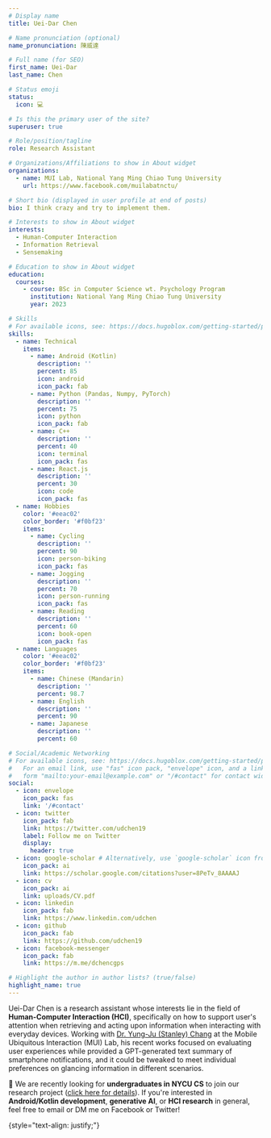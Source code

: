 ```yaml
---
# Display name
title: Uei-Dar Chen

# Name pronunciation (optional)
name_pronunciation: 陳威達

# Full name (for SEO)
first_name: Uei-Dar
last_name: Chen

# Status emoji
status:
  icon: 💻

# Is this the primary user of the site?
superuser: true

# Role/position/tagline
role: Research Assistant

# Organizations/Affiliations to show in About widget
organizations:
  - name: MUI Lab, National Yang Ming Chiao Tung University
    url: https://www.facebook.com/muilabatnctu/

# Short bio (displayed in user profile at end of posts)
bio: I think crazy and try to implement them.

# Interests to show in About widget
interests:
  - Human-Computer Interaction
  - Information Retrieval
  - Sensemaking

# Education to show in About widget
education:
  courses:
    - course: BSc in Computer Science wt. Psychology Program
      institution: National Yang Ming Chiao Tung University
      year: 2023

# Skills
# For available icons, see: https://docs.hugoblox.com/getting-started/page-builder/#icons
skills:
  - name: Technical
    items:
      - name: Android (Kotlin)
        description: ''
        percent: 85
        icon: android
        icon_pack: fab
      - name: Python (Pandas, Numpy, PyTorch)
        description: ''
        percent: 75
        icon: python
        icon_pack: fab
      - name: C++
        description: ''
        percent: 40
        icon: terminal
        icon_pack: fas
      - name: React.js
        description: ''
        percent: 30
        icon: code
        icon_pack: fas
  - name: Hobbies
    color: '#eeac02'
    color_border: '#f0bf23'
    items:
      - name: Cycling
        description: ''
        percent: 90
        icon: person-biking
        icon_pack: fas
      - name: Jogging
        description: ''
        percent: 70
        icon: person-running
        icon_pack: fas
      - name: Reading
        description: ''
        percent: 60
        icon: book-open
        icon_pack: fas
  - name: Languages
    color: '#eeac02'
    color_border: '#f0bf23'
    items:
      - name: Chinese (Mandarin)
        description: ''
        percent: 98.7
      - name: English
        description: ''
        percent: 90
      - name: Japanese
        description: ''
        percent: 60

# Social/Academic Networking
# For available icons, see: https://docs.hugoblox.com/getting-started/page-builder/#icons
#   For an email link, use "fas" icon pack, "envelope" icon, and a link in the
#   form "mailto:your-email@example.com" or "/#contact" for contact widget.
social:
  - icon: envelope
    icon_pack: fas
    link: '/#contact'
  - icon: twitter
    icon_pack: fab
    link: https://twitter.com/udchen19
    label: Follow me on Twitter
    display:
      header: true
  - icon: google-scholar # Alternatively, use `google-scholar` icon from `ai` icon pack
    icon_pack: ai
    link: https://scholar.google.com/citations?user=8PeTv_8AAAAJ
  - icon: cv
    icon_pack: ai
    link: uploads/CV.pdf
  - icon: linkedin
    icon_pack: fab
    link: https://www.linkedin.com/udchen
  - icon: github
    icon_pack: fab
    link: https://github.com/udchen19
  - icon: facebook-messenger
    icon_pack: fab
    link: https://m.me/dchencgps

# Highlight the author in author lists? (true/false)
highlight_name: true
---
```


Uei-Dar Chen is a research assistant whose interests lie in the field of **Human-Computer Interaction (HCI)**, specifically on how to support user's attention when retrieving and acting upon information when interacting with everyday devices. Working with [Dr. Yung-Ju (Stanley) Chang](https://www.armuro.info/) at the Mobile Ubiquitous Interaction (MUI) Lab, his recent works focused on evaluating user experiences while provided a GPT-generated text summary of smartphone notifications, and it could be tweaked to meet individual preferences on glancing information in different scenarios.

🚨 We are recently looking for **undergraduates in NYCU CS** to join our research project ([click here for details](udchen.tw/post/welcome-to-notigpt/)). If you're interested in **Android/Kotlin development**, **generative AI**, or **HCI research** in general, feel free to email or DM me on Facebook or Twitter!

{style="text-align: justify;"}

